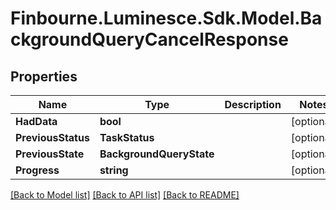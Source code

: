 # Finbourne.Luminesce.Sdk.Model.BackgroundQueryCancelResponse

## Properties

Name | Type | Description | Notes
------------ | ------------- | ------------- | -------------
**HadData** | **bool** |  | [optional] 
**PreviousStatus** | **TaskStatus** |  | [optional] 
**PreviousState** | **BackgroundQueryState** |  | [optional] 
**Progress** | **string** |  | [optional] 

[[Back to Model list]](../README.md#documentation-for-models) [[Back to API list]](../README.md#documentation-for-api-endpoints) [[Back to README]](../README.md)

